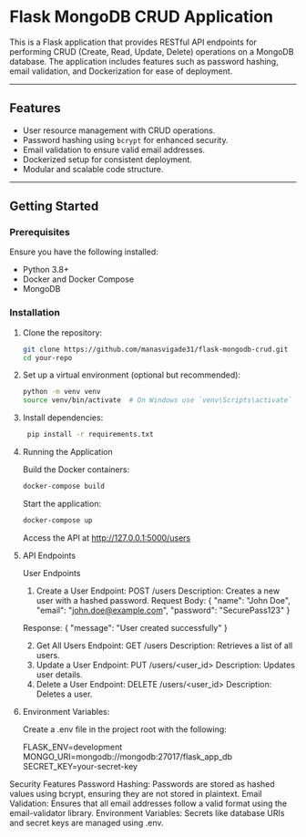 # Flask MongoDB CRUD Application

This is a Flask application that provides RESTful API endpoints for performing CRUD (Create, Read, Update, Delete) operations on a MongoDB database. The application includes features such as password hashing, email validation, and Dockerization for ease of deployment.

---

## **Features**

- User resource management with CRUD operations.
- Password hashing using `bcrypt` for enhanced security.
- Email validation to ensure valid email addresses.
- Dockerized setup for consistent deployment.
- Modular and scalable code structure.

---

## **Getting Started**

### **Prerequisites**

Ensure you have the following installed:

- Python 3.8+
- Docker and Docker Compose
- MongoDB

### **Installation**

1. Clone the repository:
   ```bash
   git clone https://github.com/manasvigade31/flask-mongodb-crud.git
   cd your-repo

2. Set up a virtual environment (optional but recommended):
   ```bash
   python -m venv venv
   source venv/bin/activate  # On Windows use `venv\Scripts\activate`

3. Install dependencies:
   ```bash
    pip install -r requirements.txt

5. Running the Application

    Build the Docker containers:
     ```bash
    docker-compose build
    ```
    Start the application:
     ```bash
    docker-compose up
    ```
    Access the API at http://127.0.0.1:5000/users

6. API Endpoints

    User Endpoints
    
    1. Create a User
    Endpoint: POST /users
    Description: Creates a new user with a hashed password.
    Request Body:
    {
    "name": "John Doe",
    "email": "john.doe@example.com",
    "password": "SecurePass123"
    }

    Response:
    {
    "message": "User created successfully"
    }

    2. Get All Users
    Endpoint: GET /users
    Description: Retrieves a list of all users.
    3. Update a User
    Endpoint: PUT /users/<user_id>
    Description: Updates user details.
    4. Delete a User
    Endpoint: DELETE /users/<user_id>
    Description: Deletes a user.


7. Environment Variables:

    Create a .env file in the project root with the following:

    FLASK_ENV=development
    MONGO_URI=mongodb://mongodb:27017/flask_app_db
    SECRET_KEY=your-secret-key


Security Features
    Password Hashing: Passwords are stored as hashed values using bcrypt, ensuring they are not stored in plaintext.
    Email Validation: Ensures that all email addresses follow a valid format using the email-validator library.
    Environment Variables: Secrets like database URIs and secret keys are managed using .env.
